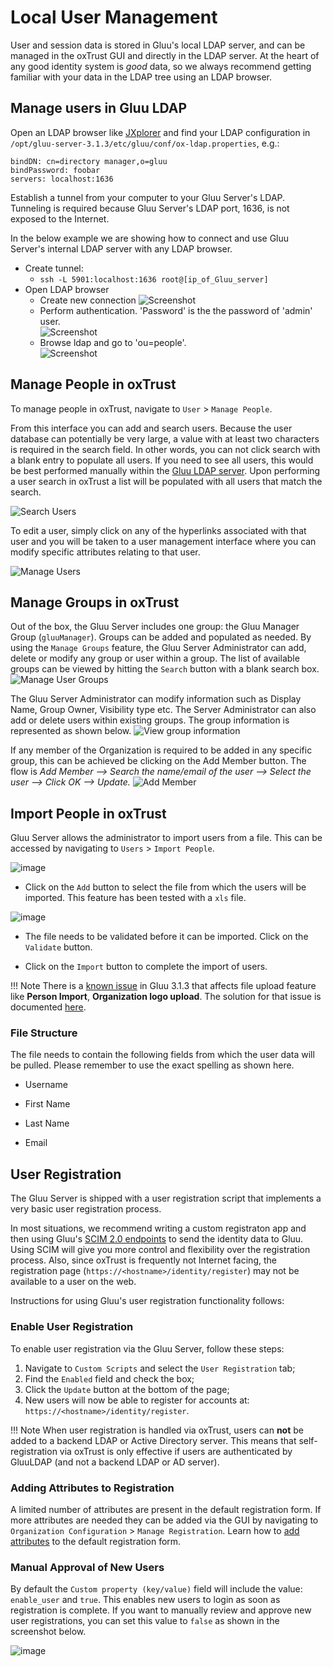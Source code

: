 # Local User Management
User and session data is stored in Gluu's local LDAP server, and can be managed in the oxTrust GUI and directly in the LDAP server. At the heart of any good identity system is *good* data, so we always recommend getting familiar with your data in the LDAP tree using an LDAP browser. 

## Manage users in Gluu LDAP
Open an LDAP browser like [JXplorer](http://jxplorer.org/) and find your LDAP configuration in `/opt/gluu-server-3.1.3/etc/gluu/conf/ox-ldap.properties`, e.g.:

```
bindDN: cn=directory manager,o=gluu
bindPassword: foobar
servers: localhost:1636
```

Establish a tunnel from your computer to your Gluu Server's LDAP. Tunneling is required because Gluu Server's LDAP port, 1636, is not exposed to the Internet.

In the below example we are showing how to connect and use Gluu Server's internal LDAP server with any LDAP browser. 

 - Create tunnel:   
   - `ssh -L 5901:localhost:1636 root@[ip_of_Gluu_server]`
 - Open LDAP browser        
   - Create new connection 
![Screenshot](../img/users/user_management_ldap_browser_create_new_connection.png)       
   - Perform authentication. 'Password' is the the password of 'admin' user.  
![Screenshot](../img/users/user_management_ldap_browser_authentication_ldap.png)        
   - Browse ldap and go to 'ou=people'.           
![Screenshot](../img/users/user_management_ldap_browser_user_info.png)            


## Manage People in oxTrust
To manage people in oxTrust, navigate to `User` > `Manage People`.

From this interface you can add and search users. Because the user database can potentially be very large, a value with at least two characters is required in the search field. In other words, you can not click search with a blank entry to populate all users. If you need to see all users, this would be best performed manually within the [Gluu LDAP server](#manage-users-in-gluu-ldap). Upon performing a user search in oxTrust a list will be populated with all users that match the search.

![Search Users](../img/admin-guide/user/admin_users_searchadmin.png)

To edit a user, simply click on any of the hyperlinks associated with
that user and you will be taken to a user management interface where you
can modify specific attributes relating to that user.

![Manage Users](../img/admin-guide/user/admin_users_edituser.png)

## Manage Groups in oxTrust
Out of the box, the Gluu Server includes one group: the Gluu Manager
Group (`gluuManager`). Groups can be added and populated as
needed. By using the `Manage Groups` feature, the Gluu Server
Administrator can add, delete or modify any group or user within a
group. The list of available groups can be viewed by hitting the
`Search` button with a blank search box.
![Manage User Groups](../img/admin-guide/user/admin_users_managegroups.png)

The Gluu Server Administrator can modify information such as Display
Name, Group Owner, Visibility type etc. The Server Administrator can
also add or delete users within existing groups. The group information
is represented as shown below.
![View group information](../img/admin-guide/user/admin_users_groupinfo.png)

If any member of the Organization is required to be added in any
specific group, this can be achieved be clicking on the Add Member
button. The flow is _Add Member --> Search the name/email of the user
--> Select the user --> Click OK --> Update._
![Add Member](../img/admin-guide/user/admin_users_addmember.png)

## Import People in oxTrust
Gluu Server allows the administrator to import users from a file. 
This can be accessed by navigating to `Users` > `Import People`.

![image](../img/admin-guide/user/import-people_add.png)

* Click on the `Add` button to select the file from which the users will be imported. 
This feature has been tested with a `xls` file.

![image](../img/admin-guide/user/import-people_validate.png)

* The file needs to be validated before it can be imported. Click on the `Validate` button.

* Click on the `Import` button to complete the import of users.

!!! Note
     There is a [known issue](https://github.com/GluuFederation/oxTrust/issues/1007) in Gluu 3.1.3 that affects file upload feature like **Person Import**, **Organization logo upload**.
     The solution for that issue is documented [here](https://gluu.org/docs/ce/operation/faq/#how-to-fix-imagefiles-upload-issue-in-gluu-313).

### File Structure

The file needs to contain the following fields from which the user data will be pulled. 
Please remember to use the exact spelling as shown here.

* Username

* First Name

* Last Name

* Email
    
## User Registration 
The Gluu Server is shipped with a user registration script that implements a very basic user registration process. 

In most situations, we recommend writing a custom registraton app and then using Gluu's [SCIM 2.0 endpoints](./scim2.md#supporting-a-user-registration-process-with-scim) to send the identity data to Gluu. Using SCIM will give you more control and flexibility over the registration process. Also, since oxTrust is frequently not Internet facing, the registration page (`https://<hostname>/identity/register`) may not be available to a user on the web.        

Instructions for using Gluu's user registration functionality follows: 

### Enable User Registration
To enable user registration via the Gluu Server, follow these steps:

1. Navigate to `Custom Scripts` and select the `User Registration` tab;   
2. Find the `Enabled` field and check the box;     
3. Click the `Update` button at the bottom of the page;      
4. New users will now be able to register for accounts at: `https://<hostname>/identity/register`.  

!!! Note 
    When user registration is handled via oxTrust, users can **not** be added to a backend LDAP or Active Directory server. This means that self-registration via oxTrust is only effective if users are authenticated by GluuLDAP (and not a backend LDAP or AD server).

### Adding Attributes to Registration
A limited number of attributes are present in the default registration form. If more attributes are needed they can be added via the GUI by navigating to `Organization Configuration` > `Manage Registration`. Learn how to [add attributes](../admin-guide/oxtrust-ui.md#manage-registration) to the default registration form. 

### Manual Approval of New Users
By default the `Custom property (key/value)` field will include the value: `enable_user` and `true`. This enables new users to login as soon as registration is complete. If you want to manually review and approve new user registrations, you can set this value to `false` as shown in the screenshot below.

![image](../img/admin-guide/user/config-manage-script_enable.png)
